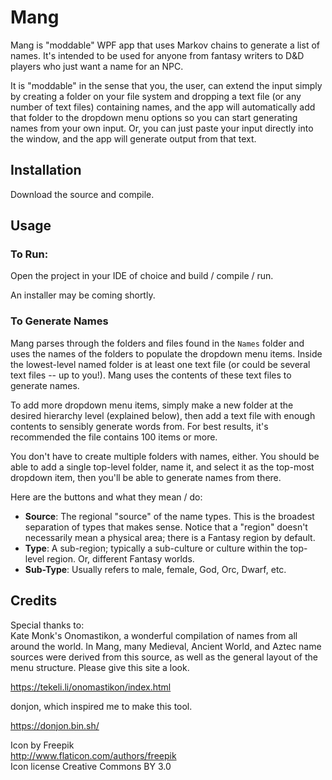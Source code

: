 # Mang
Mang is "moddable" WPF app that uses Markov chains to generate a list of names. It's intended to be used for anyone from fantasy writers to D&D players who just want a name for an NPC.

It is "moddable" in the sense that you, the user, can extend the input simply by creating a folder on your file system and dropping a text file (or any number of text files) containing names, and the app will automatically add that folder to the dropdown menu options so you can start generating names from your own input. Or, you can just paste your input directly into the window, and the app will generate output from that text.
## Installation
Download the source and compile.
## Usage
### To Run:
Open the project in your IDE of choice and build / compile / run.

An installer may be coming shortly.

### To Generate Names
Mang parses through the folders and files found in the `Names` folder and uses the names of the folders to populate the dropdown menu items. Inside the lowest-level named folder is at least one text file (or could be several text files -- up to you!). Mang uses the contents of these text files to generate names.

To add more dropdown menu items, simply make a new folder at the desired hierarchy level (explained below), then add a text file with enough contents to sensibly generate words from. For best results, it's recommended the file contains 100 items or more.

You don't have to create multiple folders with names, either. You should be able to add a single top-level folder, name it, and select it as the top-most dropdown item, then you'll be able to generate names from there.

Here are the buttons and what they mean / do:
* __Source__: The regional "source" of the name types. This is the broadest separation of types that makes sense. Notice that a "region" doesn't necessarily mean a physical area; there is a Fantasy region by default.
* __Type__: A sub-region; typically a sub-culture or culture within the top-level region. Or, different Fantasy worlds.
* __Sub-Type__: Usually refers to male, female, God, Orc, Dwarf, etc.

## Credits
Special thanks to:  
Kate Monk's Onomastikon, a wonderful compilation of names from all around the world. In Mang, many Medieval, Ancient World, and Aztec name sources were derived from this source, as well as the general layout of the menu structure. Please give this site a look.  

https://tekeli.li/onomastikon/index.html

donjon, which inspired me to make this tool.

https://donjon.bin.sh/

Icon by Freepik  
http://www.flaticon.com/authors/freepik  
Icon license Creative Commons BY 3.0  